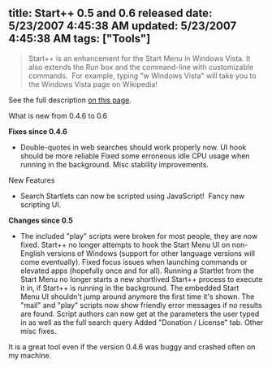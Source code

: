 title: Start++ 0.5 and 0.6 released
date: 5/23/2007 4:45:38 AM
updated: 5/23/2007 4:45:38 AM
tags: ["Tools"]
---
> Start++ is an enhancement for the Start Menu in Windows Vista. It also extends the Run box and the command-line with customizable commands.  For example, typing "w Windows Vista" will take you to the Windows Vista page on Wikipedia!

See the full description [on this page](http://brandontools.com/content/StartPlusPlus.aspx).

What is new from 0.4.6 to 0.6

**Fixes since 0.4.6**

*   Double-quotes in web searches should work properly now.  UI hook should be more reliable  Fixed some erroneous idle CPU usage when running in the background.  Misc stability improvements. 

New Features  

*   Search Startlets can now be scripted using JavaScript!   Fancy new scripting UI. 

**Changes since 0.5**

*   The included "play" scripts were broken for most people, they are now fixed.  Start++ no longer attempts to hook the Start Menu UI on non-English versions of Windows (support for other language versions will come eventually).  Fixed focus issues when launching commands or elevated apps (hopefully once and for all).  Running a Startlet from the Start Menu no longer starts a new shortlived Start++ process to execute it in, if Start++ is running in the background.  The embedded Start Menu UI shouldn't jump around anymore the first time it's shown.  The "mail" and "play" scripts now show friendly error messages if no results are found.  Script authors can now get at the parameters the user typed in as well as the full search query  Added "Donation / License" tab.  Other misc fixes. 

It is a great tool even if the version 0.4.6 was buggy and crashed often on my machine.

